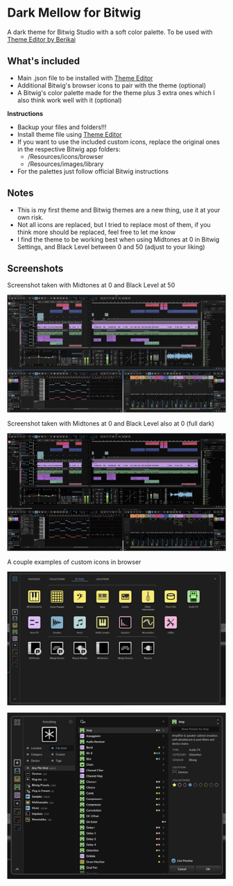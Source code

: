 # Dark Mellow for Bitwig
A dark theme for Bitwig Studio with a soft color palette. To be used with [Theme Editor by Berikai](https://github.com/Berikai/bitwig-theme-editor)

## What's included
- Main .json file to be installed with [Theme Editor](https://github.com/Berikai/bitwig-theme-editor)
- Additional Bitwig's browser icons to pair with the theme (optional)
- A Bitwig's color palette made for the theme plus 3 extra ones which I also think work well with it (optional)

**Instructions**
- Backup your files and folders!!!
- Install theme file using [Theme Editor](https://github.com/Berikai/bitwig-theme-editor)
- If you want to use the included custom icons, replace the original ones in the respective Bitwig app folders:
  - /Resources/icons/browser
  - /Resources/images/library
- For the palettes just follow official Bitwig instructions
 
## Notes
- This is my first theme and Bitwig themes are a new thing, use it at your own risk.
- Not all icons are replaced, but I tried to replace most of them, if you think more should be replaced, feel free to let me know
- I find the theme to be working best when using Midtones at 0 in Bitwig Settings, and Black Level between 0 and 50 (adjust to your liking)
  
## Screenshots
Screenshot taken with Midtones at 0 and Black Level at 50

![Screenshot](https://github.com/dariolupo/dark-mellow_bitwig/blob/main/Screenshots/Dark%20Mellow%20-%20Screenshot.jpg)

Screenshot taken with Midtones at 0 and Black Level also at 0 (full dark)

![Screenshot](https://github.com/dariolupo/dark-mellow_bitwig/blob/main/Screenshots/Dark%20Mellow%20-%20Full%20Dark%20Screenshot.jpg)

A couple examples of custom icons in browser

![Screenshot](https://github.com/dariolupo/dark-mellow_bitwig/blob/main/Screenshots/Dark%20Mellow%20-%20Custom%20Icons%20Screenshot%201.png)

![Screenshot](https://github.com/dariolupo/dark-mellow_bitwig/blob/main/Screenshots/Dark%20Mellow%20-%20Custom%20Icons%20Screenshot%202.png)

